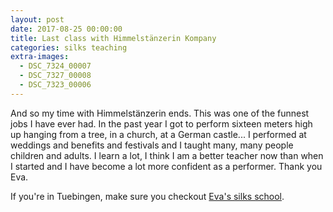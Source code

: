 ```yaml
---
layout: post
date: 2017-08-25 00:00:00
title: Last class with Himmelstänzerin Kompany
categories: silks teaching
extra-images:
  - DSC_7324_00007
  - DSC_7327_00008
  - DSC_7323_00006
---
```


And so my time with Himmelstänzerin ends. This was one of the funnest jobs I
have ever had. In the past year I got to perform sixteen meters high up hanging
from a tree, in a church, at a German castle... I performed at weddings and
benefits and festivals and I taught many, many people children and adults. I
learn a lot, I think I am a better teacher now than when I started and I have
become a lot more confident as a performer. Thank you Eva.

If you're in Tuebingen, make sure you checkout [Eva's silks school](http://www.himmelstaenzerin.de).
